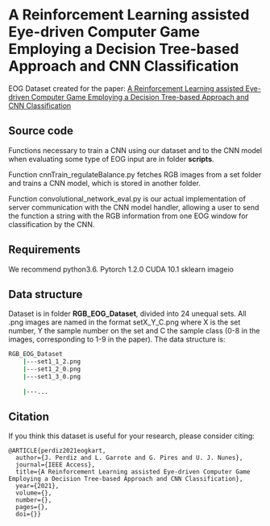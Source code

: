 # A Reinforcement Learning assisted Eye-driven Computer Game Employing a Decision Tree-based Approach and CNN Classification
EOG Dataset created for the paper: [A Reinforcement Learning assisted Eye-driven Computer Game Employing a Decision Tree-based Approach and CNN Classification](XXX)





## Source code

Functions necessary to train a CNN using our dataset and to the CNN model when evaluating some type of EOG input are in folder **scripts**.

Function cnnTrain_regulateBalance.py fetches RGB images from a set folder and trains a CNN model, which is stored in another folder.

Function convolutional_network_eval.py is our actual implementation of server communication with the CNN model handler,
allowing a user to send the function a string with the RGB information from one EOG window for classification by the CNN.



## Requirements
We recommend python3.6.
Pytorch 1.2.0
CUDA 10.1
sklearn
imageio

## Data structure

Dataset is in folder **RGB_EOG_Dataset**, divided into 24 unequal sets. All .png images are named in the format
setX_Y_C.png
where X is the set number, Y the sample number on the set and C the sample class (0-8 in the images, corresponding to 1-9 in the paper).
The data structure is:

```bash
RGB_EOG_Dataset
    |---set1_1_2.png
    |---set1_2_0.png
    |---set1_3_0.png
    
    |---...
```
## Citation

If you think this dataset is useful for your research, please consider citing:

```
@ARTICLE{perdiz2021eogkart,
  author={J. Perdiz and L. Garrote and G. Pires and U. J. Nunes},
  journal={IEEE Access}, 
  title={A Reinforcement Learning assisted Eye-driven Computer Game Employing a Decision Tree-based Approach and CNN Classification}, 
  year={2021},
  volume={},
  number={},
  pages={},
  doi={}}
